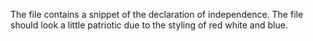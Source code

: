 The file contains a snippet of the declaration of independence.
The file should look a little patriotic due to the styling of red white and blue.
